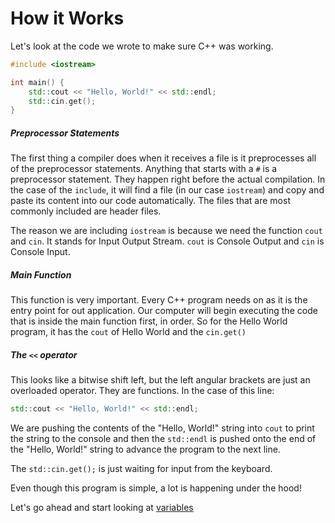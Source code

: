 # How it Works

Let's look at the code we wrote to make sure C++ was working. 

```C++
#include <iostream>

int main() { 
    std::cout << "Hello, World!" << std::endl;
    std::cin.get();
}
```

##### Preprocessor Statements

The first thing a compiler does when it receives a file is it preprocesses all of the preprocessor statements. Anything that starts with a `#` is a preprocessor statement. They happen right before the actual compilation. In the case of the `include`, it will find a file (in our case `iostream`) and copy and paste its content into our code automatically. The files that are most commonly included are header files. 

The reason we are including `iostream` is because we need the function `cout` and `cin`. It stands for Input Output Stream. `cout` is Console Output and `cin` is Console Input. 

##### Main Function

This function is very important. Every C++ program needs on as it is the entry point for out application. Our computer will begin executing the code that is inside the main function first, in order. So for the Hello World program, it has the `cout` of Hello World and the `cin.get()`

##### The `<<` operator

This looks like a bitwise shift left, but the left angular brackets are just an overloaded operator. They are functions. In the case of this line:

```C++
std::cout << "Hello, World!" << std::endl;
```

We are pushing the contents of the "Hello, World!" string into `cout` to print the string to the console and then the `std::endl` is pushed onto the end of the "Hello, World!" string to advance the program to the next line. 

The `std::cin.get();` is just waiting for input from the keyboard. 

Even though this program is simple, a lot is happening under the hood!

Let's go ahead and start looking at [variables](Basics/variables.md)
